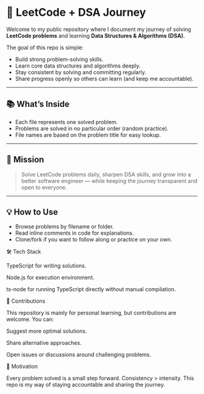 # 🚀 LeetCode + DSA Journey

Welcome to my public repository where I document my journey of solving **LeetCode problems** and learning **Data Structures & Algorithms (DSA)**.  

The goal of this repo is simple:  
- Build strong problem-solving skills.  
- Learn core data structures and algorithms deeply.  
- Stay consistent by solving and committing regularly.  
- Share progress openly so others can learn (and keep me accountable).

---

## 📚 What’s Inside
- Each file represents one solved problem.  
- Problems are solved in no particular order (random practice).  
- File names are based on the problem title for easy lookup.  


---

## 🎯 Mission
> Solve LeetCode problems daily, sharpen DSA skills, and grow into a better software engineer — while keeping the journey transparent and open to everyone.

---

## 💡 How to Use
- Browse problems by filename or folder.  
- Read inline comments in code for explanations.  
- Clone/fork if you want to follow along or practice on your own.


🛠️ Tech Stack

TypeScript for writing solutions.

Node.js for execution environment.

ts-node for running TypeScript directly without manual compilation.

🤝 Contributions

This repository is mainly for personal learning, but contributions are welcome. You can:

Suggest more optimal solutions.

Share alternative approaches.

Open issues or discussions around challenging problems.

🌟 Motivation

Every problem solved is a small step forward.
Consistency > intensity.
This repo is my way of staying accountable and sharing the journey.





